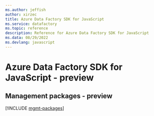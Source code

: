 ```yaml
---
ms.author: jeffish
author: xirzec
title: Azure Data Factory SDK for JavaScript
ms.service: datafactory
ms.topic: reference
description: Reference for Azure Data Factory SDK for JavaScript
ms.data: 08/29/2022
ms.devlang: javascript
---
```

# Azure Data Factory SDK for JavaScript - preview

## Management packages - preview
[!INCLUDE [mgmt-packages](data-factory-mgmt-index.md)]